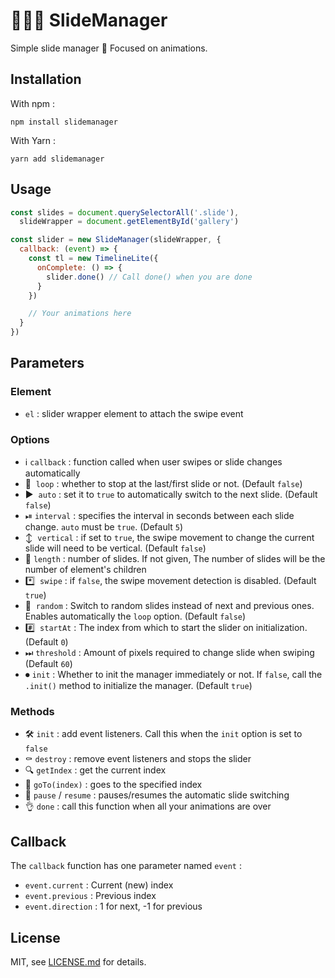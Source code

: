 # 👨🏼‍🔧 SlideManager
Simple slide manager 💫 Focused on animations.

## Installation
With npm :

```
npm install slidemanager
```

With Yarn :

```
yarn add slidemanager
```

## Usage
```javascript
const slides = document.querySelectorAll('.slide'),
  slideWrapper = document.getElementById('gallery')

const slider = new SlideManager(slideWrapper, {
  callback: (event) => {
    const tl = new TimelineLite({
      onComplete: () => {
        slider.done() // Call done() when you are done
      }
    })

    // Your animations here
  }
})
```

## Parameters
### Element
- `el` : slider wrapper element to attach the swipe event

### Options
- ℹ️  `callback` : function called when user swipes or slide changes automatically
- 🔄  `loop` : whether to stop at the last/first slide or not. (Default `false`)
- ▶️  `auto` : set it to `true` to automatically switch to the next slide. (Default `false`)
- ⏯  `interval` : specifies the interval in seconds between each slide change. `auto` must be `true`. (Default `5`)
- ↕️  `vertical` : if set to `true`, the swipe movement to change the current slide will need to be vertical. (Default `false`)
- 🔢  `length` : number of slides. If not given, The number of slides will be the number of element's children
- *️⃣  `swipe` : if `false`, the swipe movement detection is disabled. (Default `true`)
- 🔀  `random` : Switch to random slides instead of next and previous ones. Enables automatically the `loop` option. (Default `false`)
- #️⃣  `startAt` : The index from which to start the slider on initialization. (Default `0`)
- ⏭  `threshold` : Amount of pixels required to change slide when swiping (Default `60`)
- ⏺  `init` : Whether to init the manager immediately or not. If `false`, call the `.init()` method to initialize the manager. (Default `true`)

### Methods
- 🛠  `init` : add event listeners. Call this when the `init` option is set to `false`
- ⚰️  `destroy` : remove event listeners and stops the slider
- 🔍  `getIndex` : get the current index
- 🚗  `goTo(index)` : goes to the specified index
- 🚦  `pause` / `resume` : pauses/resumes the automatic slide switching
- 👌  `done` : call this function when all your animations are over

## Callback
The `callback` function has one parameter named `event` :

- `event.current` : Current (new) index
- `event.previous` : Previous index
- `event.direction` : 1 for next, -1 for previous


## License

MIT, see [LICENSE.md](https://github.com/thiervoj/SlideManager/blob/master/LICENSE.md) for details.
